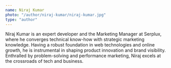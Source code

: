 ```yaml
---
name: Niraj Kumar
photo: "/author/niraj-kumar/niraj-kumar.jpg"
type: "author"
---
```


Niraj Kumar is an expert developer and the Marketing Manager at Serplux, where he converges technical know-how with strategic marketing knowledge. Having a robust foundation in web technologies and online growth, he is instrumental in shaping product innovation and brand visibility. Enthralled by problem-solving and performance marketing, Niraj excels at the crossroads of tech and business.
